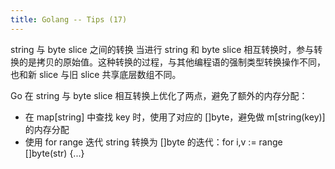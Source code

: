 ```yaml
---
title: Golang -- Tips (17)
---
```


string 与 byte slice 之间的转换
当进行 string 和 byte slice 相互转换时，参与转换的是拷贝的原始值。这种转换的过程，与其他编程语的强制类型转换操作不同，也和新 slice 与旧 slice 共享底层数组不同。

Go 在 string 与 byte slice 相互转换上优化了两点，避免了额外的内存分配：

* 在 map[string] 中查找 key 时，使用了对应的 []byte，避免做 m[string(key)] 的内存分配
* 使用 for range 迭代 string 转换为 []byte 的迭代：for i,v := range []byte(str) {...}


